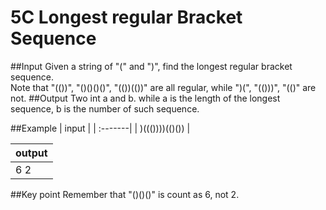 # 5C Longest regular Bracket Sequence
##Input
Given a string of "(" and ")", find the longest regular bracket sequence. <br />
Note that "(())", "()()()()", "(())(())" are all regular, while ")(", "(()))", "(()" are not.
##Output
Two int a and b. while a is the length of the longest sequence, b is the number of such sequence.

##Example
| input |
| :-------|
| )((())))(()())    |

| output |
| :-------|
| 6 2  |

##Key point
Remember that "()()()" is count as 6, not 2.